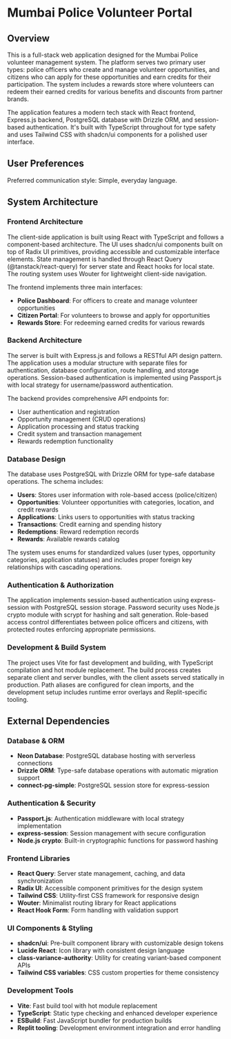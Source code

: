 # Mumbai Police Volunteer Portal

## Overview

This is a full-stack web application designed for the Mumbai Police volunteer management system. The platform serves two primary user types: police officers who create and manage volunteer opportunities, and citizens who can apply for these opportunities and earn credits for their participation. The system includes a rewards store where volunteers can redeem their earned credits for various benefits and discounts from partner brands.

The application features a modern tech stack with React frontend, Express.js backend, PostgreSQL database with Drizzle ORM, and session-based authentication. It's built with TypeScript throughout for type safety and uses Tailwind CSS with shadcn/ui components for a polished user interface.

## User Preferences

Preferred communication style: Simple, everyday language.

## System Architecture

### Frontend Architecture
The client-side application is built using React with TypeScript and follows a component-based architecture. The UI uses shadcn/ui components built on top of Radix UI primitives, providing accessible and customizable interface elements. State management is handled through React Query (@tanstack/react-query) for server state and React hooks for local state. The routing system uses Wouter for lightweight client-side navigation.

The frontend implements three main interfaces:
- **Police Dashboard**: For officers to create and manage volunteer opportunities
- **Citizen Portal**: For volunteers to browse and apply for opportunities
- **Rewards Store**: For redeeming earned credits for various rewards

### Backend Architecture
The server is built with Express.js and follows a RESTful API design pattern. The application uses a modular structure with separate files for authentication, database configuration, route handling, and storage operations. Session-based authentication is implemented using Passport.js with local strategy for username/password authentication.

The backend provides comprehensive API endpoints for:
- User authentication and registration
- Opportunity management (CRUD operations)
- Application processing and status tracking
- Credit system and transaction management
- Rewards redemption functionality

### Database Design
The database uses PostgreSQL with Drizzle ORM for type-safe database operations. The schema includes:

- **Users**: Stores user information with role-based access (police/citizen)
- **Opportunities**: Volunteer opportunities with categories, location, and credit rewards
- **Applications**: Links users to opportunities with status tracking
- **Transactions**: Credit earning and spending history
- **Redemptions**: Reward redemption records
- **Rewards**: Available rewards catalog

The system uses enums for standardized values (user types, opportunity categories, application statuses) and includes proper foreign key relationships with cascading operations.

### Authentication & Authorization
The application implements session-based authentication using express-session with PostgreSQL session storage. Password security uses Node.js crypto module with scrypt for hashing and salt generation. Role-based access control differentiates between police officers and citizens, with protected routes enforcing appropriate permissions.

### Development & Build System
The project uses Vite for fast development and building, with TypeScript compilation and hot module replacement. The build process creates separate client and server bundles, with the client assets served statically in production. Path aliases are configured for clean imports, and the development setup includes runtime error overlays and Replit-specific tooling.

## External Dependencies

### Database & ORM
- **Neon Database**: PostgreSQL database hosting with serverless connections
- **Drizzle ORM**: Type-safe database operations with automatic migration support
- **connect-pg-simple**: PostgreSQL session store for express-session

### Authentication & Security
- **Passport.js**: Authentication middleware with local strategy implementation
- **express-session**: Session management with secure configuration
- **Node.js crypto**: Built-in cryptographic functions for password hashing

### Frontend Libraries
- **React Query**: Server state management, caching, and data synchronization
- **Radix UI**: Accessible component primitives for the design system
- **Tailwind CSS**: Utility-first CSS framework for responsive design
- **Wouter**: Minimalist routing library for React applications
- **React Hook Form**: Form handling with validation support

### UI Components & Styling
- **shadcn/ui**: Pre-built component library with customizable design tokens
- **Lucide React**: Icon library with consistent design language
- **class-variance-authority**: Utility for creating variant-based component APIs
- **Tailwind CSS variables**: CSS custom properties for theme consistency

### Development Tools
- **Vite**: Fast build tool with hot module replacement
- **TypeScript**: Static type checking and enhanced developer experience
- **ESBuild**: Fast JavaScript bundler for production builds
- **Replit tooling**: Development environment integration and error handling